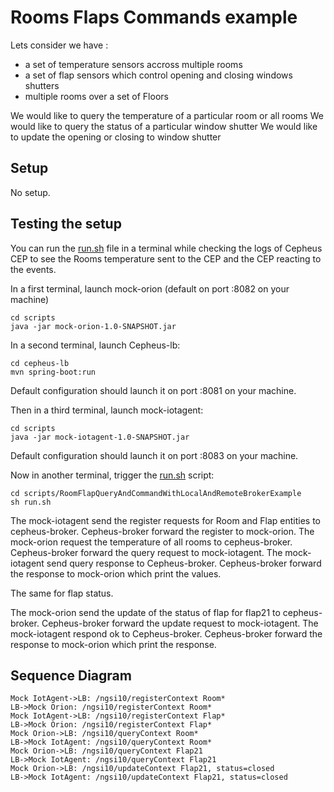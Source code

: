 # Rooms Flaps Commands example

Lets consider we have :
 - a set of temperature sensors accross multiple rooms
 - a set of flap sensors which control opening and closing windows shutters
 - multiple rooms over a set of Floors

We would like to query the temperature of a particular room or all rooms
We would like to query the status of a particular window shutter
We would like to update the opening or closing to window shutter

## Setup
No setup.

## Testing the setup

You can run the [run.sh](run.sh) file in a terminal while checking the logs of Cepheus CEP
to see the Rooms temperature sent to the CEP and the CEP reacting to the events.

In a first terminal, launch mock-orion (default on port :8082 on your machine)

    cd scripts
    java -jar mock-orion-1.0-SNAPSHOT.jar

In a second terminal, launch Cepheus-lb:

    cd cepheus-lb
    mvn spring-boot:run

Default configuration should launch it on port :8081 on your machine.

Then in a third terminal, launch mock-iotagent:

    cd scripts
    java -jar mock-iotagent-1.0-SNAPSHOT.jar

Default configuration should launch it on port :8083 on your machine.

Now in another terminal, trigger the [run.sh](run.sh) script:

    cd scripts/RoomFlapQueryAndCommandWithLocalAndRemoteBrokerExample
    sh run.sh

The mock-iotagent send the register requests for Room and Flap entities to cepheus-broker. Cepheus-broker forward the register to mock-orion.
The mock-orion request the temperature of all rooms to cepheus-broker. Cepheus-broker forward the query request to mock-iotagent.
The mock-iotagent send query response to Cepheus-broker. Cepheus-broker forward the response to mock-orion which print the values.

The same for flap status.

The mock-orion send the update of the status of flap for flap21 to cepheus-broker. Cepheus-broker forward the update request to mock-iotagent.
The mock-iotagent respond ok to Cepheus-broker. Cepheus-broker forward the response to mock-orion which print the response.

## Sequence Diagram


```sequence
Mock IotAgent->LB: /ngsi10/registerContext Room*
LB->Mock Orion: /ngsi10/registerContext Room*
Mock IotAgent->LB: /ngsi10/registerContext Flap*
LB->Mock Orion: /ngsi10/registerContext Flap*
Mock Orion->LB: /ngsi10/queryContext Room*
LB->Mock IotAgent: /ngsi10/queryContext Room*
Mock Orion->LB: /ngsi10/queryContext Flap21
LB->Mock IotAgent: /ngsi10/queryContext Flap21
Mock Orion->LB: /ngsi10/updateContext Flap21, status=closed
LB->Mock IotAgent: /ngsi10/updateContext Flap21, status=closed
```
